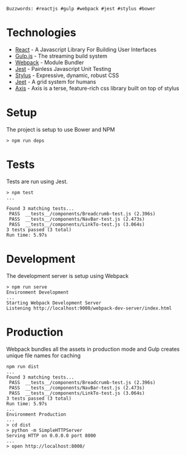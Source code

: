 `Buzzwords: #reactjs #gulp #webpack #jest #stylus #bower`

Technologies
=

- [React](http://facebook.github.io/react/) - A Javascript Library For Building User Interfaces
- [Gulp.js](http://gulpjs.com/) - The streaming build system
- [Webpack](http://webpack.github.io/) - Module Bundler
- [Jest](http://facebook.github.io/jest/) - Painless Javascript Unit Testing
- [Stylus](http://learnboost.github.io/stylus/) - Expressive, dynamic, robust CSS
- [Jeet](http://jeet.gs/) - A grid system for humans
- [Axis](https://github.com/jenius/axis) - Axis is a terse, feature-rich css library built on top of stylus

Setup
=

The project is setup to use Bower and NPM

```
> npm run deps
```

Tests
=

Tests are run using Jest.

```
> npm test
...

Found 3 matching tests...
 PASS  __tests__/components/Breadcrumb-test.js (2.396s)
 PASS  __tests__/components/NavBar-test.js (2.473s)
 PASS  __tests__/components/LinkTo-test.js (3.064s)
3 tests passed (3 total)
Run time: 5.97s
```
Development
=

The development server is setup using Webpack

```
> npm run serve
Environment Development
...
Starting Webpack Development Server
Listening http://localhost:9000/webpack-dev-server/index.html
```

Production
=

Webpack bundles all the assets in production mode and Gulp creates unique file names for caching

```
npm run dist
...
Found 3 matching tests...
 PASS  __tests__/components/Breadcrumb-test.js (2.396s)
 PASS  __tests__/components/NavBar-test.js (2.473s)
 PASS  __tests__/components/LinkTo-test.js (3.064s)
3 tests passed (3 total)
Run time: 5.97s
...
Environment Production
...
> cd dist
> python -m SimpleHTTPServer
Serving HTTP on 0.0.0.0 port 8000
...
> open http://localhost:8000/
```